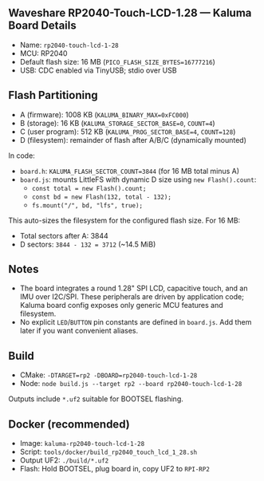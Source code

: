 ## Waveshare RP2040-Touch-LCD-1.28 — Kaluma Board Details

- Name: `rp2040-touch-lcd-1-28`
- MCU: RP2040
- Default flash size: 16 MB (`PICO_FLASH_SIZE_BYTES=16777216`)
- USB: CDC enabled via TinyUSB; stdio over USB

## Flash Partitioning
- A (firmware): 1008 KB (`KALUMA_BINARY_MAX=0xFC000`)
- B (storage): 16 KB (`KALUMA_STORAGE_SECTOR_BASE=0`, `COUNT=4`)
- C (user program): 512 KB (`KALUMA_PROG_SECTOR_BASE=4`, `COUNT=128`)
- D (filesystem): remainder of flash after A/B/C (dynamically mounted)

In code:
- `board.h`: `KALUMA_FLASH_SECTOR_COUNT=3844` (for 16 MB total minus A)
- `board.js`: mounts LittleFS with dynamic D size using `new Flash().count`:
  - `const total = new Flash().count;`
  - `const bd = new Flash(132, total - 132);`
  - `fs.mount("/", bd, "lfs", true);`

This auto-sizes the filesystem for the configured flash size. For 16 MB:
- Total sectors after A: 3844
- D sectors: `3844 - 132 = 3712` (~14.5 MiB)

## Notes
- The board integrates a round 1.28" SPI LCD, capacitive touch, and an IMU over I2C/SPI. These peripherals are driven by application code; Kaluma board config exposes only generic MCU features and filesystem.
- No explicit `LED`/`BUTTON` pin constants are defined in `board.js`. Add them later if you want convenient aliases.

## Build
- CMake: `-DTARGET=rp2 -DBOARD=rp2040-touch-lcd-1-28`
- Node: `node build.js --target rp2 --board rp2040-touch-lcd-1-28`

Outputs include `*.uf2` suitable for BOOTSEL flashing.

## Docker (recommended)
- Image: `kaluma-rp2040-touch-lcd-1-28`
- Script: `tools/docker/build_rp2040_touch_lcd_1_28.sh`
- Output UF2: `./build/*.uf2`
- Flash: Hold BOOTSEL, plug board in, copy UF2 to `RPI-RP2`
